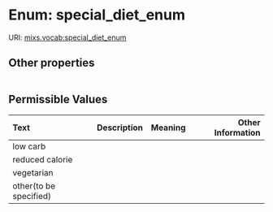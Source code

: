 
# Enum: special_diet_enum




URI: [mixs.vocab:special_diet_enum](https://w3id.org/mixs/vocab/special_diet_enum)


## Other properties

|  |  |  |
| --- | --- | --- |

## Permissible Values

| Text | Description | Meaning | Other Information |
| :--- | :---: | :---: | ---: |
| low carb |  |  |  |
| reduced calorie |  |  |  |
| vegetarian |  |  |  |
| other(to be specified) |  |  |  |

